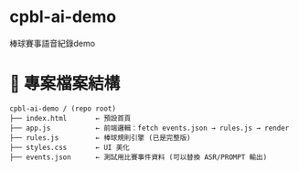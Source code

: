 # cpbl-ai-demo
棒球賽事語音紀錄demo

# 📂 專案檔案結構
```plaintext
cpbl-ai-demo / (repo root)
├── index.html       ← 預設首頁
├── app.js           ← 前端邏輯：fetch events.json → rules.js → render
├── rules.js         ← 棒球規則引擎 (已是完整版)
├── styles.css       ← UI 美化
├── events.json      ← 測試用比賽事件資料 (可以替換 ASR/PROMPT 輸出)
```
